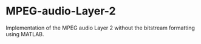 # MPEG-audio-Layer-2
Implementation of the MPEG audio Layer 2 without the bitstream formatting using MATLAB.
